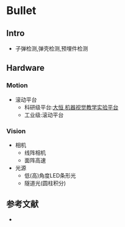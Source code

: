 # 


# Bullet
## Intro
- 子弹检测,弹壳检测,预埋件检测

## Hardware
### Motion
- 滚动平台
  - 科研级平台:[大恒 机器视觉教学实验平台](https://www.daheng-imaging.com/products/ProductDetails.aspx?current=89&productid=2569&&keyword=)
  - 工业级:滚动平台

### Vision
- 相机
  - 线阵相机
  - 面阵高速
- 光源
  - 低(高)角度LED条形光
  - 隧道光(圆柱积分)
## 参考文献
- 